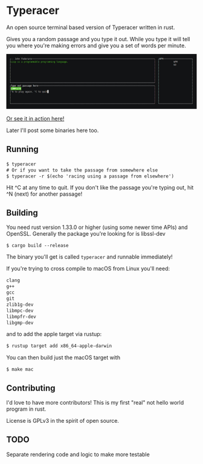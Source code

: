 # Typeracer

An open source terminal based version of Typeracer written in rust.

Gives you a random passage and you type it out. While you type it will tell you
where you're making errors and give you a set of words per minute.

![User typing away having a great time in their terminal](/assets/typing.jpg)

[Or see it in action here!](https://asciinema.org/a/hEcf1pD2v60wUxiSIHdFWs5zN)

Later I'll post some binaries here too.

## Running

```
$ typeracer
# Or if you want to take the passage from somewhere else
$ typeracer -r $(echo 'racing using a passage from elsewhere')
```

Hit ^C at any time to quit. If you don't like the passage you're typing out,
hit ^N (next) for another passage!

## Building
You need rust version 1.33.0 or higher (using some newer time APIs) and OpenSSL.
Generally the package you're looking for is libssl-dev

```
$ cargo build --release
```

The binary you'll get is called `typeracer` and runnable immediately!

If you're trying to cross compile to macOS from Linux you'll need:

```
clang
g++
gcc
git
zlib1g-dev
libmpc-dev
libmpfr-dev
libgmp-dev
```

and to add the apple target via rustup:

```bash
$ rustup target add x86_64-apple-darwin
```

You can then build just the macOS target with

```
$ make mac
```

## Contributing

I'd love to have more contributors! This is my first "real" not hello world
program in rust.

License is GPLv3 in the spirit of open source.

## TODO

Separate rendering code and logic to make more testable
